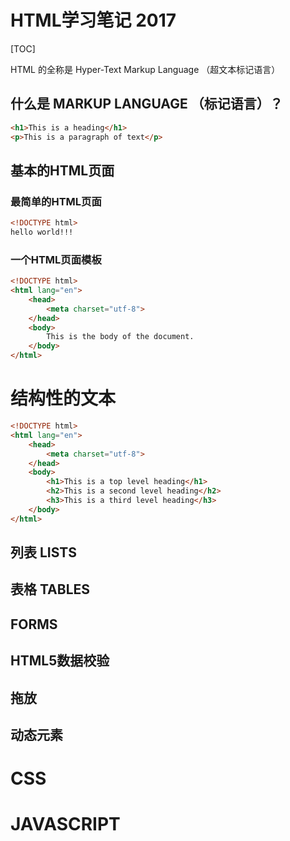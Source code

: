 # HTML学习笔记 2017

[TOC]

HTML 的全称是 Hyper-Text Markup Language （超文本标记语言）

## 什么是 MARKUP LANGUAGE （标记语言）？

``` HTML
<h1>This is a heading</h1>
<p>This is a paragraph of text</p>
```
## 基本的HTML页面

### 最简单的HTML页面

``` html
<!DOCTYPE html>
hello world!!!
```
### 一个HTML页面模板

``` html
<!DOCTYPE html>
<html lang="en">
    <head>
        <meta charset="utf-8">
    </head>
    <body>
        This is the body of the document.
    </body>
</html>
```

# 结构性的文本

``` html
<!DOCTYPE html>
<html lang="en">
    <head>
        <meta charset="utf-8">
    </head>
    <body>
        <h1>This is a top level heading</h1>
        <h2>This is a second level heading</h2>
        <h3>This is a third level heading</h3>
    </body>
</html>
```

## 列表 LISTS
## 表格 TABLES
## FORMS
## HTML5数据校验
## 拖放
## 动态元素

# CSS

# JAVASCRIPT

